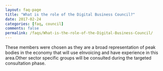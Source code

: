 ```yaml
---
layout: faq-page
title: "What is the role of the Digital Business Council?"
date: 2017-02-24
categories: [faq, council]
comments: false
permalink: /faqs/What-is-the-role-of-the-Digital-Business-Council/
---
```

These members were chosen as they are a broad representation of peak bodies in the economy that will use eInvoicing and have experience in this area.Other sector specific groups will be consulted during the targeted consultation phase. 
